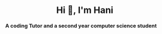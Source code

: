 <h1 align="center">Hi 👋, I'm Hani</h1>

<h3>A coding Tutor and a second year computer science student</h3>

<!---
Hani0101/Hani0101 is a ✨ special ✨ repository because its `README.md` (this file) appears on your GitHub profile.
You can click the Preview link to take a look at your changes.
--->
